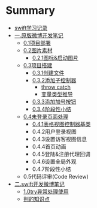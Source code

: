 # Summary

* [swift学习记录](README.md)
* [一.原版微博开发笔记](swift2.0/..md)
  * [0.1项目部署](swift2.0/0.1.md)
  * [0.2图片素材](swift2.0/0.2.md)
    * [0.2.1图标&启动图片](swift2.0/0.2/0.2.1and.md)
  * [0.3项目搭建](swift2.0/0.3.md)
    * [0.3.1创建文件](swift2.0/0.3/0.3.1.md)
    * [0.3.2添加子控制器](swift2.0/0.3/0.3.2.md)
      * [throw catch](swift2.0/0.3/0.3.2/throw-catch.md)
      * [变量类型推导](swift2.0/0.3/0.3.2/.md)
    * [0.3.3添加加号按钮](swift2.0/0.3/0.3.3.md)
    * [0.3.4阶段性小结](swift2.0/0.3/0.3.4.md)
  * [0.4未登录页面处理](swift2.0/0.4.md)
    * [0.4.1表格视图控制器基类](swift2.0/0.4/0.4.1.md)
    * 0.4.2用户登录视图
    * 0.4.3设置访客视图信息
    * 0.4.4首页动画
    * 0.4.5登陆&注册代理回调
    * 0.4.6设置全局外观
    * 0.4.7阶段性小结
  * 0.5代码评审\(Code Review\)
* [二.swift开发微博笔记](swift2.0.md)
  * [1.0try异常处理使用](swift2.0/1.md)
  * [别的知识点](swift2.0/ww.md)

